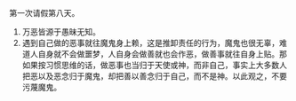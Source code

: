 第一次请假第八天。
1. 万恶皆源于愚昧无知。
2. 遇到自己做的恶事就往魔鬼身上赖，这是推卸责任的行为，魔鬼也很无辜，难道人自身就不会做噩梦，人自身会做善就也会作恶，做善事就往自身上贴。那如果按习惯思维的话，做恶事也当归于天使或神，而非自己，事实上大多数人把恶以及恶念归于魔鬼，却把善以善念归于自己，而不是神。以此观之，不要污蔑魔鬼。